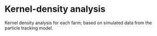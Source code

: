 # Kernel-density analysis
Kernel density analysis for each farm; based on simulated data from the particle tracking model. 

